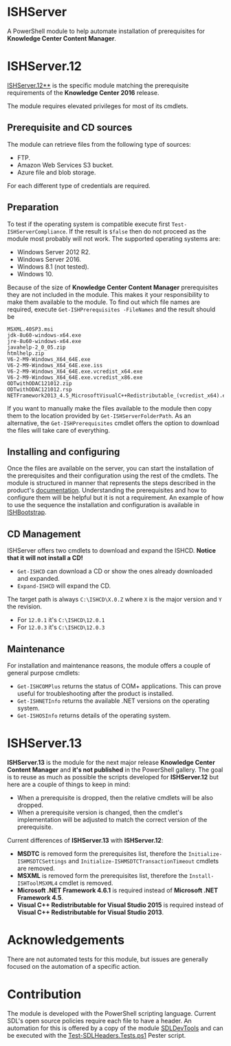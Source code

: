 # ISHServer
A PowerShell module to help automate installation of prerequisites for **Knowledge Center Content Manager**.

# ISHServer.12 

[ISHServer.12**](https://www.powershellgallery.com/packages/ISHServer.12/) is the specific module matching the prerequisite requirements of the **Knowledge Center 2016** release. 

The module requires elevated privileges for most of its cmdlets. 

## Prerequisite and CD sources

The module can retrieve files from the following type of sources:

- FTP.
- Amazon Web Services S3 bucket.
- Azure file and blob storage.

For each different type of credentials are required.

## Preparation 

To test if the operating system is compatible execute first `Test-ISHServerCompliance`. 
If the result is `$false` then do not proceed as the module most probably will not work.
The supported operating systems are:

- Windows Server 2012 R2.
- Windows Server 2016.
- Windows 8.1 (not tested).
- Windows 10.

Because of the size of **Knowledge Center Content Manager** prerequisites they are not included in the module. 
This makes it your responsibility to make them available to the module. 
To find out which file names are required, execute `Get-ISHPrerequisites -FileNames` and the result should be 

```text
MSXML.40SP3.msi
jdk-8u60-windows-x64.exe
jre-8u60-windows-x64.exe
javahelp-2_0_05.zip
htmlhelp.zip
V6-2-M9-Windows_X64_64E.exe
V6-2-M9-Windows_X64_64E.exe.iss
V6-2-M9-Windows_X64_64E.exe.vcredist_x64.exe
V6-2-M9-Windows_X64_64E.exe.vcredist_x86.exe
ODTwithODAC121012.zip
ODTwithODAC121012.rsp
NETFramework2013_4.5_MicrosoftVisualC++Redistributable_(vcredist_x64).exe
```

If you want to manually make the files available to the module then copy them to the location provided by `Get-ISHServerFolderPath`. 
As an alternative, the `Get-ISHPrerequisites` cmdlet offers the option to download the files will take care of everything. 

## Installing and configuring

Once the files are available on the server, you can start the installation of the prerequisites and their configuration using the rest of the cmdlets.
The module is structured in manner that represents the steps described in the product's [documentation](http://docs.sdl.com/LiveContent/web/pub.xql?action=home&pub=SDL%20Knowledge%20Center%20full%20documentation-v2.1.2&lang=en-US). 
Understanding the prerequisites and how to configure them will be helpful but it is not a requirement.
An example of how to use the sequence the installation and configuration is available in [ISHBootstrap](https://github.com/Sarafian/ISHBootstrap).

## CD Management

ISHServer offers two cmdlets to download and expand the ISHCD. **Notice that it will not install a CD!**
- `Get-ISHCD` can download a CD or show the ones already downloaded and expanded.
- `Expand-ISHCD` will expand the CD.

The target path is always `C:\ISHCD\X.0.Z` where `X` is the major version and `Y` the revision. 
- For `12.0.1` it's `C:\ISHCD\12.0.1`
- For `12.0.3` it's `C:\ISHCD\12.0.3`

## Maintenance

For installation and maintenance reasons, the module offers a couple of general purpose cmdlets:

- `Get-ISHCOMPlus` returns the status of COM+ applications. This can prove useful for troubleshooting after the product is installed.
- `Get-ISHNETInfo` returns the available .NET versions on the operating system.
- `Get-ISHOSInfo` returns details of the operating system. 

# ISHServer.13

**ISHServer.13** is the module for the next major release **Knowledge Center Content Manager** and **it's not published** in the PowerShell gallery. 
The goal is to reuse as much as possible the scripts developed for **ISHServer.12** but here are a couple of things to keep in mind:

- When a prerequisite is dropped, then the relative cmdlets will be also dropped. 
- When a prerequisite version is changed, then the cmdlet's implementation will be adjusted to match the correct version of the prerequisite.

Current differences of **ISHServer.13** with **ISHServer.12**:

- **MSDTC** is removed form the prerequisites list, therefore the `Initialize-ISHMSDTCSettings` and `Initialize-ISHMSDTCTransactionTimeout` cmdlets are removed.
- **MSXML** is removed form the prerequisites list, therefore the `Install-ISHToolMSXML4` cmdlet is removed.
- **Microsoft .NET Framework 4.6.1** is required instead of **Microsoft .NET Framework 4.5**.
- **Visual C++ Redistributable for Visual Studio 2015** is required instead of **Visual C++ Redistributable for Visual Studio 2013**.

# Acknowledgements

There are not automated tests for this module, but issues are generally focused on the automation of a specific action. 

# Contribution

The module is developed with the PowerShell scripting language. 
Current SDL's open source policies require each file to have a header. 
An automation for this is offered by a copy of the module [SDLDevTools](Tools/Modules/SDLDevTools) and can be executed with the [Test-SDLHeaders.Tests.ps1](Automation/Pester/Test-SDLHeaders.Tests.ps1) Pester script.